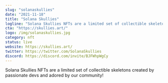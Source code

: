 ```yaml
---
slug: "solanaskullies"
date: "2021-11-18"
title: "Solana Skullies"
logline: "Solana Skullies NFTs are a limited set of collectible skeletons created by passionate devs and adored by our community!"
cta: "https://skullies.art/"
logo: /img/solanaskullies.jpg
category: nft
status: live
website: https://skullies.art/
twitter: https://twitter.com/SolanaSkullies
discord: https://discord.com/invite/BJFWhpWgCy
---
```


Solana Skullies NFTs are a limited set of collectible skeletons created by passionate devs and adored by our community! 
